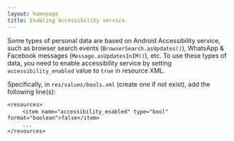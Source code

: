 ```yaml
---
layout: homepage
title: Enabling Accessibility service.
---
```


Some types of personal data are based on Android Accessibility service, such as browser search events (`BrowserSearch.asUpdates()`),
WhatsApp & Facebook messages (`Message.asUpdatesInIM()`), etc.
To use these types of data, you need to enable accessibility service by setting `accessibility_enabled` value to `true` in resource XML.

Specifically, in `res/values/bools.xml` (create one if not exist), add the following line(s):

<pre>
<code>&lt;resources&gt;</code>
    <code class="highlight">&lt;item name="accessibility_enabled" type="bool" format="boolean"&gt;false&lt;/item&gt;</code>
    <code>...
&lt;/resources&gt;</code>
</pre>
